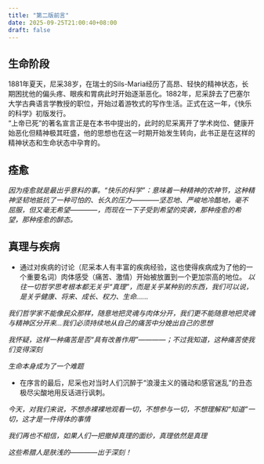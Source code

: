 ```yaml
---
title: "第二版前言"
date: 2025-09-25T21:00:40+08:00
draft: false
---
```


## 生命阶段

1881年夏天，尼采38岁，在瑞士的Sils-Maria经历了高昂、轻快的精神状态，长期困扰他的偏头疼、眼疾和胃病此时开始逐渐恶化。1882年，尼采辞去了巴塞尔大学古典语言学教授的职位，开始过着游牧式的写作生活。正式在这一年，《快乐的科学》初版发行。<br>
“上帝已死”的著名宣言正是在本书中提出的，此时的尼采离开了学术岗位、健康开始恶化但精神极其旺盛，他的思想也在这一时期开始发生转向，此书正是在这样的精神状态和生命状态中孕育的。<br>



## 痊愈
*因为痊愈就是最出乎意料的事。“快乐的科学”：意味着一种精神的农神节，这种精神坚韧地抵抗了一种可怕的、长久的压力————坚忍地、严峻地冷酷地，毫不屈服，但又毫无希望————，而现在一下子受到希望的突袭，那种痊愈的希望，那种痊愈的醉态。*

## 真理与疾病

- 通过对疾病的讨论（尼采本人有丰富的疾病经验，这也使得疾病成为了他的一个重要名词）肉体感受（痛苦、激情）开始被放置到一个更加崇高的地位。
*以往一切哲学思考根本都无关乎“真理”，而是关乎某种别的东西，我们可以说，是关乎健康、将来、成长、权力、生命......*

*我们哲学家不能像民众那样，随意地把灵魂与肉体分开，我们更不能随意地把灵魂与精神区分开来...我们必须持续地从自己的痛苦中分娩出自己的思想*

*我怀疑，这样一种痛苦是否“具有改善作用”————；不过我知道，这种痛苦使我们变得深刻*

*生命本身成为了一个难题*

- 在序言的最后，尼采也对当时人们沉醉于“浪漫主义的骚动和感官迷乱”的丑态极尽尖酸地用反话进行讽刺。

*今天，对我们来说，不想赤裸裸地观看一切，不想参与一切，不想理解和“知道”一切，这才是一件得体的事情*

*我们再也不相信，如果人们一把撤掉真理的面纱，真理依然是真理*

*这些希腊人是肤浅的————出于深刻！*